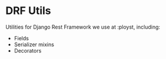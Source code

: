 # DRF Utils

Utilities for Django Rest Framework we use at :ployst, including:

- Fields
- Serializer mixins
- Decorators
